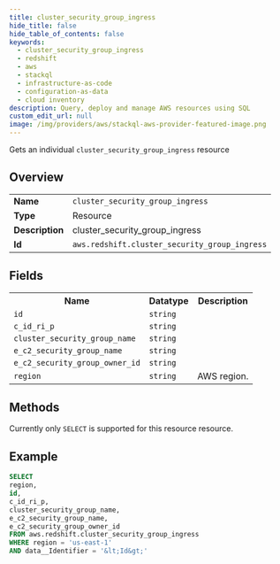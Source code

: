 ```yaml
---
title: cluster_security_group_ingress
hide_title: false
hide_table_of_contents: false
keywords:
  - cluster_security_group_ingress
  - redshift
  - aws
  - stackql
  - infrastructure-as-code
  - configuration-as-data
  - cloud inventory
description: Query, deploy and manage AWS resources using SQL
custom_edit_url: null
image: /img/providers/aws/stackql-aws-provider-featured-image.png
---
```

Gets an individual <code>cluster_security_group_ingress</code> resource

## Overview
<table><tbody>
<tr><td><b>Name</b></td><td><code>cluster_security_group_ingress</code></td></tr>
<tr><td><b>Type</b></td><td>Resource</td></tr>
<tr><td><b>Description</b></td><td>cluster_security_group_ingress</td></tr>
<tr><td><b>Id</b></td><td><code>aws.redshift.cluster_security_group_ingress</code></td></tr>
</tbody></table>

## Fields
<table><tbody>
<tr><th>Name</th><th>Datatype</th><th>Description</th></tr>
<tr><td><code>id</code></td><td><code>string</code></td><td></td></tr>
<tr><td><code>c_id_ri_p</code></td><td><code>string</code></td><td></td></tr>
<tr><td><code>cluster_security_group_name</code></td><td><code>string</code></td><td></td></tr>
<tr><td><code>e_c2_security_group_name</code></td><td><code>string</code></td><td></td></tr>
<tr><td><code>e_c2_security_group_owner_id</code></td><td><code>string</code></td><td></td></tr>
<tr><td><code>region</code></td><td><code>string</code></td><td>AWS region.</td></tr>

</tbody></table>

## Methods
Currently only <code>SELECT</code> is supported for this resource resource.





## Example
```sql
SELECT
region,
id,
c_id_ri_p,
cluster_security_group_name,
e_c2_security_group_name,
e_c2_security_group_owner_id
FROM aws.redshift.cluster_security_group_ingress
WHERE region = 'us-east-1'
AND data__Identifier = '&lt;Id&gt;'
```
